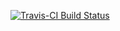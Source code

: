 
<!-- README.md is generated from README.Rmd. Please edit that file -->
[![Travis-CI Build Status](https://travis-ci.org/Thormidable/statestackr.svg?branch=master)](https://travis-ci.org/Thormidable/statestackr)
